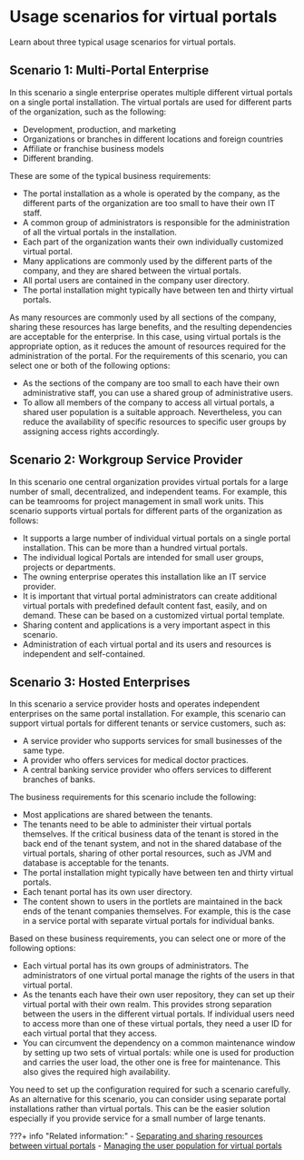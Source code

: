 # Usage scenarios for virtual portals

Learn about three typical usage scenarios for virtual portals.

## Scenario 1: Multi-Portal Enterprise

In this scenario a single enterprise operates multiple different virtual portals on a single portal installation. The virtual portals are used for different parts of the organization, such as the following:

-   Development, production, and marketing
-   Organizations or branches in different locations and foreign countries
-   Affiliate or franchise business models
-   Different branding.

These are some of the typical business requirements:

-   The portal installation as a whole is operated by the company, as the different parts of the organization are too small to have their own IT staff.
-   A common group of administrators is responsible for the administration of all the virtual portals in the installation.
-   Each part of the organization wants their own individually customized virtual portal.
-   Many applications are commonly used by the different parts of the company, and they are shared between the virtual portals.
-   All portal users are contained in the company user directory.
-   The portal installation might typically have between ten and thirty virtual portals.

As many resources are commonly used by all sections of the company, sharing these resources has large benefits, and the resulting dependencies are acceptable for the enterprise. In this case, using virtual portals is the appropriate option, as it reduces the amount of resources required for the administration of the portal. For the requirements of this scenario, you can select one or both of the following options:

-   As the sections of the company are too small to each have their own administrative staff, you can use a shared group of administrative users.
-   To allow all members of the company to access all virtual portals, a shared user population is a suitable approach. Nevertheless, you can reduce the availability of specific resources to specific user groups by assigning access rights accordingly.

## Scenario 2: Workgroup Service Provider

In this scenario one central organization provides virtual portals for a large number of small, decentralized, and independent teams. For example, this can be teamrooms for project management in small work units. This scenario supports virtual portals for different parts of the organization as follows:

-   It supports a large number of individual virtual portals on a single portal installation. This can be more than a hundred virtual portals.
-   The individual logical Portals are intended for small user groups, projects or departments.
-   The owning enterprise operates this installation like an IT service provider.
-   It is important that virtual portal administrators can create additional virtual portals with predefined default content fast, easily, and on demand. These can be based on a customized virtual portal template.
-   Sharing content and applications is a very important aspect in this scenario.
-   Administration of each virtual portal and its users and resources is independent and self-contained.

## Scenario 3: Hosted Enterprises

In this scenario a service provider hosts and operates independent enterprises on the same portal installation. For example, this scenario can support virtual portals for different tenants or service customers, such as:

-   A service provider who supports services for small businesses of the same type.
-   A provider who offers services for medical doctor practices.
-   A central banking service provider who offers services to different branches of banks.

The business requirements for this scenario include the following:

-   Most applications are shared between the tenants.
-   The tenants need to be able to administer their virtual portals themselves. If the critical business data of the tenant is stored in the back end of the tenant system, and not in the shared database of the virtual portals, sharing of other portal resources, such as JVM and database is acceptable for the tenants.
-   The portal installation might typically have between ten and thirty virtual portals.
-   Each tenant portal has its own user directory.
-   The content shown to users in the portlets are maintained in the back ends of the tenant companies themselves. For example, this is the case in a service portal with separate virtual portals for individual banks.

Based on these business requirements, you can select one or more of the following options:

-   Each virtual portal has its own groups of administrators. The administrators of one virtual portal manage the rights of the users in that virtual portal.
-   As the tenants each have their own user repository, they can set up their virtual portal with their own realm. This provides strong separation between the users in the different virtual portals. If individual users need to access more than one of these virtual portals, they need a user ID for each virtual portal that they access.
-   You can circumvent the dependency on a common maintenance window by setting up two sets of virtual portals: while one is used for production and carries the user load, the other one is free for maintenance. This also gives the required high availability.

You need to set up the configuration required for such a scenario carefully. As an alternative for this scenario, you can consider using separate portal installations rather than virtual portals. This can be the easier solution especially if you provide service for a small number of large tenants.


???+ info "Related information:"
    - [Separating and sharing resources between virtual portals](../vp_planning/advppln_scope.md)
    - [Managing the user population for virtual portals](../vp_planning/advppln_mgupop.md)

